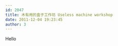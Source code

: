 ```yaml
---
id: 2047
title: 木有用的盒子工作坊 Useless machine workshop
date: 2011-12-04 19:23:45
author: 3
---
```


Hello